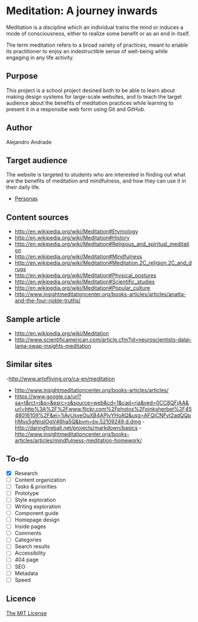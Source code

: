 # Meditation: A journey inwards

Meditation is a discipline which an individual trains the mind or induces a mode of consciousness, either to realize some benefit or as an end in itself.
 
The term meditation refers to a broad variety of practices, meant to enable its practitioner to enjoy an indestructible sense of well-being while engaging in any life activity.


## Purpose

This project is a school project desined both to be able to learn about making design systems for large-scale websites, and to teach the target audience about the benefits of meditation practices while learning to present it in a responsibe web form using Git and GitHub.


## Author

Alejandro Andrade	

## Target audience

The website is targeted to students who are interested in finding out what are the benefits of meditation  and mindfulness, and how they can use it in their daily life.

- [Personas](Personas.md)

## Content sources

- <http://en.wikipedia.org/wiki/Meditation#Etymology>
- <http://en.wikipedia.org/wiki/Meditation#History>
- <http://en.wikipedia.org/wiki/Meditation#Religious_and_spiritual_meditation>
- <http://en.wikipedia.org/wiki/Meditation#Mindfulness>
- <http://en.wikipedia.org/wiki/Meditation#Meditation.2C_religion.2C_and_drugs>
- <http://en.wikipedia.org/wiki/Meditation#Physical_postures>
- <http://en.wikipedia.org/wiki/Meditation#Scientific_studies>
- <http://en.wikipedia.org/wiki/Meditation#Popular_culture>
- <http://www.insightmeditationcenter.org/books-articles/articles/anatta-and-the-four-noble-truths/>

## Sample article

- <http://en.wikipedia.org/wiki/Meditation>
- <http://www.scientificamerican.com/article.cfm?id=neuroscientists-dalai-lama-swap-insights-meditation>

## Similar sites

-<http://www.artofliving.org/ca-en/meditation>
- <http://www.insightmeditationcenter.org/books-articles/articles/>
- <https://www.google.ca/url?sa=t&rct=j&q=&esrc=s&source=web&cd=1&cad=rja&ved=0CC8QFjAA&url=http%3A%2F%2Fwww.flickr.com%2Fphotos%2Fpinksherbet%2F4548016109%2F&ei=1iAyUsyeOuXB4APIvYHoAQ&usg=AFQjCNFvt2adQQphMxx5gNnslOgV46ha5Q&bvm=bv.52109249,d.dmg>
-<http://daringfireball.net/projects/markdown/basics>
-<http://www.insightmeditationcenter.org/books-articles/articles/mindfulness-meditation-homework/>


## To-do

- [x] Research
- [ ] Content organization
- [ ] Tasks & priorities
- [ ] Prototype
- [ ] Style exploration
- [ ] Writing exploration
- [ ] Component guide
- [ ] Homepage design
- [ ] Inside pages
- [ ] Comments
- [ ] Categories
- [ ] Search results
- [ ] Accessibility
- [ ] 404 page
- [ ] SEO
- [ ] Metadata
- [ ] Speed

## Licence

[The MIT License](LICENSE)